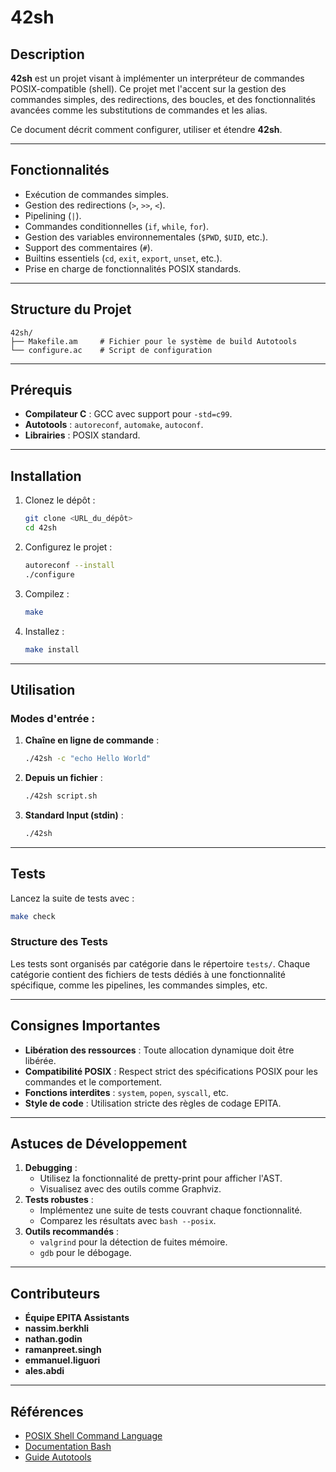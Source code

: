 # 42sh

## Description
**42sh** est un projet visant à implémenter un interpréteur de commandes POSIX-compatible (shell). Ce projet met l'accent sur la gestion des commandes simples, des redirections, des boucles, et des fonctionnalités avancées comme les substitutions de commandes et les alias.

Ce document décrit comment configurer, utiliser et étendre **42sh**.

---

## Fonctionnalités
- Exécution de commandes simples.
- Gestion des redirections (`>`, `>>`, `<`).
- Pipelining (`|`).
- Commandes conditionnelles (`if`, `while`, `for`).
- Gestion des variables environnementales (`$PWD`, `$UID`, etc.).
- Support des commentaires (`#`).
- Builtins essentiels (`cd`, `exit`, `export`, `unset`, etc.).
- Prise en charge de fonctionnalités POSIX standards.

---

## Structure du Projet
```
42sh/
├── Makefile.am     # Fichier pour le système de build Autotools
└── configure.ac    # Script de configuration
```

---

## Prérequis
- **Compilateur C** : GCC avec support pour `-std=c99`.
- **Autotools** : `autoreconf`, `automake`, `autoconf`.
- **Librairies** : POSIX standard.

---

## Installation
1. Clonez le dépôt :
   ```bash
   git clone <URL_du_dépôt>
   cd 42sh
   ```
2. Configurez le projet :
   ```bash
   autoreconf --install
   ./configure
   ```
3. Compilez :
   ```bash
   make
   ```
4. Installez :
   ```bash
   make install
   ```

---

## Utilisation
### Modes d'entrée :
1. **Chaîne en ligne de commande** :
   ```bash
   ./42sh -c "echo Hello World"
   ```
2. **Depuis un fichier** :
   ```bash
   ./42sh script.sh
   ```
3. **Standard Input (stdin)** :
   ```bash
   ./42sh
   ```

---

## Tests
Lancez la suite de tests avec :
```bash
make check
```

### Structure des Tests
Les tests sont organisés par catégorie dans le répertoire `tests/`. Chaque catégorie contient des fichiers de tests dédiés à une fonctionnalité spécifique, comme les pipelines, les commandes simples, etc.

---

## Consignes Importantes
- **Libération des ressources** : Toute allocation dynamique doit être libérée.
- **Compatibilité POSIX** : Respect strict des spécifications POSIX pour les commandes et le comportement.
- **Fonctions interdites** : `system`, `popen`, `syscall`, etc.
- **Style de code** : Utilisation stricte des règles de codage EPITA.

---

## Astuces de Développement
1. **Debugging** :
   - Utilisez la fonctionnalité de pretty-print pour afficher l'AST.
   - Visualisez avec des outils comme Graphviz.
2. **Tests robustes** :
   - Implémentez une suite de tests couvrant chaque fonctionnalité.
   - Comparez les résultats avec `bash --posix`.
3. **Outils recommandés** :
   - `valgrind` pour la détection de fuites mémoire.
   - `gdb` pour le débogage.

---

## Contributeurs
- **Équipe EPITA Assistants**
- **nassim.berkhli**
- **nathan.godin**
- **ramanpreet.singh**
- **emmanuel.liguori**
- **ales.abdi**
---

## Références
- [POSIX Shell Command Language](https://pubs.opengroup.org/onlinepubs/9699919799/utilities/V3_chap02.html)
- [Documentation Bash](https://www.gnu.org/software/bash/manual/)
- [Guide Autotools](https://www.lrde.epita.fr/~adl/dl/autotools-handout-4.pdf)
